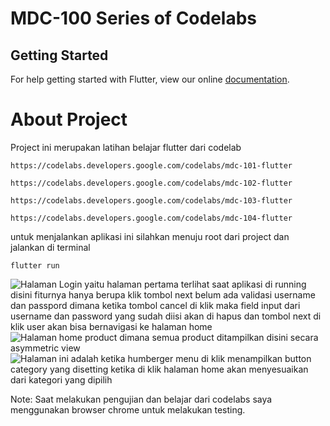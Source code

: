 # MDC-100 Series of Codelabs

## Getting Started

For help getting started with Flutter, view our online
[documentation](https://flutter.io/).

# About Project
Project ini merupakan latihan belajar flutter dari codelab

```
https://codelabs.developers.google.com/codelabs/mdc-101-flutter
```

```
https://codelabs.developers.google.com/codelabs/mdc-102-flutter
```

```
https://codelabs.developers.google.com/codelabs/mdc-103-flutter
```

```
https://codelabs.developers.google.com/codelabs/mdc-104-flutter
```

untuk menjalankan aplikasi ini silahkan menuju root dari project dan jalankan di terminal

```
flutter run
```

![Halaman Login yaitu halaman pertama terlihat saat aplikasi di running disini fiturnya hanya berupa klik tombol next belum ada validasi username dan passpord dimana ketika tombol cancel di klik maka field input dari username dan password yang sudah diisi akan di hapus dan tombol next di klik user akan bisa bernavigasi ke halaman home](./assets/thumbnail/mdc_100_1.png.png)
![Halaman home product dimana semua product ditampilkan disini secara asymmetric view](./assets/thumbnail/mdc_100_2.png.png)
![Halaman ini adalah ketika humberger menu di klik menampilkan button category yang disetting ketika di klik halaman home akan menyesuaikan dari kategori yang dipilih](./assets/thumbnail/mdc_100_3.png.png)

Note: Saat melakukan pengujian dan belajar dari codelabs saya menggunakan browser chrome untuk melakukan testing.